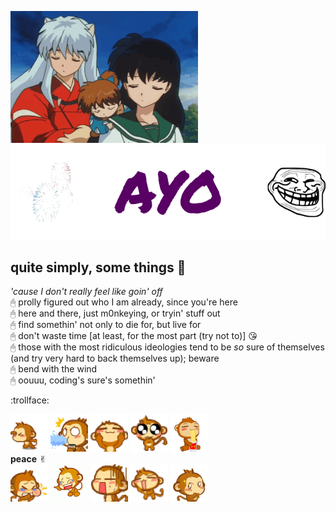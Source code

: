 ![](images/01.gif)
![](images/banner.png)
## quite simply, some things 🎋
*'cause I don't really feel like goin' off*
<br>🖰 prolly figured out who I am already, since you're here
<br>🖰 here and there, just m0nkeying, or tryin' stuff out
<br>🖰 find somethin' not only to die for, but live for
<br>🖰 don't waste time [at least, for the most part (try not to)] :kissing_heart:
<br>🖰 those with the most ridiculous ideologies tend to be *so* sure of themselves (and try very hard to back themselves up); beware
<br>🖰 bend with the wind
<br>🖰 oouuu, coding's sure's somethin'

:trollface:

![](images/t_01.gif)
![](images/t_02.gif)
![](images/t_03.gif)
![](images/t_04.gif)
![](images/t_05.gif)
<br>**peace** ✌︎
<br>![](images/m_01.gif)
![](images/m_04.gif)
![](images/m_05.gif)
![](images/m_02.gif)
![](images/m_03.gif)
